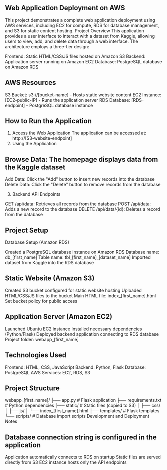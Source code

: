 ## Web Application Deployment on AWS
This project demonstrates a complete web application deployment using AWS services, including EC2 for compute, RDS for database management, and S3 for static content hosting.
Project Overview
This application provides a user interface to interact with a dataset from Kaggle, allowing users to view, add, and delete data through a web interface. The architecture employs a three-tier design:

Frontend: Static HTML/CSS/JS files hosted on Amazon S3
Backend: Application server running on Amazon EC2
Database: PostgreSQL database on Amazon RDS

## AWS Resources

S3 Bucket: s3://[bucket-name] - Hosts static website content
EC2 Instance: [EC2-public-IP] - Runs the application server
RDS Database: [RDS-endpoint] - PostgreSQL database instance

## How to Run the Application
1. Access the Web Application
The application can be accessed at: http://[S3-website-endpoint]
2. Using the Application

## Browse Data: The homepage displays data from the Kaggle dataset
Add Data: Click the "Add" button to insert new records into the database
Delete Data: Click the "Delete" button to remove records from the database

3. Backend API Endpoints

GET /api/data: Retrieves all records from the database
POST /api/data: Adds a new record to the database
DELETE /api/data/{id}: Deletes a record from the database

## Project Setup
Database Setup (Amazon RDS)

Created a PostgreSQL database instance on Amazon RDS
Database name: db_[first_name]
Table name: tbl_[first_name]_[dataset_name]
Imported dataset from Kaggle into the RDS database

## Static Website (Amazon S3)

Created S3 bucket configured for static website hosting
Uploaded HTML/CSS/JS files to the bucket
Main HTML file: index_[first_name].html
Set bucket policy for public access

## Application Server (Amazon EC2)

Launched Ubuntu EC2 instance
Installed necessary dependencies (Python/Flask)
Deployed backend application connecting to RDS database
Project folder: webapp_[first_name]

## Technologies Used

Frontend: HTML, CSS, JavaScript
Backend: Python, Flask
Database: PostgreSQL
AWS Services: EC2, RDS, S3

## Project Structure
webapp_[first_name]/
├── app.py                 # Flask application
├── requirements.txt       # Python dependencies
├── static/                # Static files (copied to S3)
│   ├── css/
│   ├── js/
│   └── index_[first_name].html
├── templates/             # Flask templates
└── scripts/               # Database import scripts
Development and Deployment Notes

## Database connection string is configured in the application
Application automatically connects to RDS on startup
Static files are served directly from S3
EC2 instance hosts only the API endpoints
